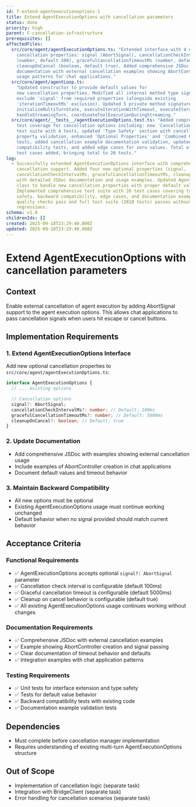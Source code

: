 ```yaml
---
id: T-extend-agentexecutionoptions-1
title: Extend AgentExecutionOptions with cancellation parameters
status: done
priority: high
parent: F-cancellation-infrastructure
prerequisites: []
affectedFiles:
  src/core/agent/agentExecutionOptions.ts: "Extended interface with 4 new
    cancellation properties: signal (AbortSignal), cancellationCheckIntervalMs
    (number, default 100), gracefulCancellationTimeoutMs (number, default 5000),
    cleanupOnCancel (boolean, default true). Added comprehensive JSDoc
    documentation with external cancellation examples showing AbortController
    usage patterns for chat applications."
  src/core/agent/agentLoop.ts:
    "Updated constructor to provide default values for
    new cancellation properties. Modified all internal method type signatures to
    exclude 'signal' from required properties (alongside existing
    'iterationTimeoutMs' exclusion). Updated 5 private method signatures:
    initializeMultiTurnState, executeIterationWithTimeout, executeIteration,
    handleStreamingTurn, coordinateToolExecutionDuringStreaming."
  src/core/agent/__tests__/agentExecutionOptions.test.ts: "Added comprehensive
    test coverage for cancellation options including: new 'Cancellation Options'
    test suite with 4 tests, updated 'Type Safety' section with cancellation
    property validation, enhanced 'Optional Properties' and 'Combined Options'
    tests, added cancellation example documentation validation, updated backward
    compatibility tests, and added edge cases for zero values. Total of 8 new
    test cases added, bringing total to 26 tests."
log:
  - Successfully extended AgentExecutionOptions interface with comprehensive
    cancellation support. Added four new optional properties (signal,
    cancellationCheckIntervalMs, gracefulCancellationTimeoutMs, cleanupOnCancel)
    with detailed JSDoc documentation and usage examples. Updated AgentLoop
    class to handle new cancellation properties with proper default values.
    Implemented comprehensive test suite with 26 test cases covering type
    safety, backward compatibility, edge cases, and documentation examples. All
    quality checks pass and full test suite (2810 tests) passes without
    regressions.
schema: v1.0
childrenIds: []
created: 2025-09-18T23:29:40.800Z
updated: 2025-09-18T23:29:40.800Z
---
```


# Extend AgentExecutionOptions with cancellation parameters

## Context

Enable external cancellation of agent execution by adding AbortSignal support to the agent execution options. This allows chat applications to pass cancellation signals when users hit escape or cancel buttons.

## Implementation Requirements

### 1. Extend AgentExecutionOptions Interface

Add new optional cancellation properties to `src/core/agent/agentExecutionOptions.ts`:

```typescript
interface AgentExecutionOptions {
  // ... existing options

  // Cancellation options
  signal?: AbortSignal;
  cancellationCheckIntervalMs?: number; // Default: 100ms
  gracefulCancellationTimeoutMs?: number; // Default: 5000ms
  cleanupOnCancel?: boolean; // Default: true
}
```

### 2. Update Documentation

- Add comprehensive JSDoc with examples showing external cancellation usage
- Include examples of AbortController creation in chat applications
- Document default values and timeout behavior

### 3. Maintain Backward Compatibility

- All new options must be optional
- Existing AgentExecutionOptions usage must continue working unchanged
- Default behavior when no signal provided should match current behavior

## Acceptance Criteria

### Functional Requirements

- ✅ AgentExecutionOptions accepts optional `signal?: AbortSignal` parameter
- ✅ Cancellation check interval is configurable (default 100ms)
- ✅ Graceful cancellation timeout is configurable (default 5000ms)
- ✅ Cleanup on cancel behavior is configurable (default true)
- ✅ All existing AgentExecutionOptions usage continues working without changes

### Documentation Requirements

- ✅ Comprehensive JSDoc with external cancellation examples
- ✅ Example showing AbortController creation and signal passing
- ✅ Clear documentation of timeout behavior and defaults
- ✅ Integration examples with chat application patterns

### Testing Requirements

- ✅ Unit tests for interface extension and type safety
- ✅ Tests for default value behavior
- ✅ Backward compatibility tests with existing code
- ✅ Documentation example validation tests

## Dependencies

- Must complete before cancellation manager implementation
- Requires understanding of existing multi-turn AgentExecutionOptions structure

## Out of Scope

- Implementation of cancellation logic (separate task)
- Integration with BridgeClient (separate task)
- Error handling for cancellation scenarios (separate task)
